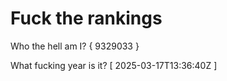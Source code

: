 # Fuck the rankings

Who the hell am I?
{ 9329033 }

What fucking year is it?
[ 2025-03-17T13:36:40Z ]
